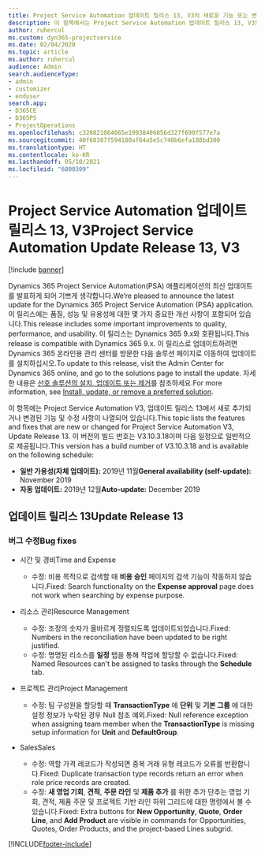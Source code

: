 ```yaml
---
title: Project Service Automation 업데이트 릴리스 13, V3의 새로운 기능 또는 변경된 기능
description: 이 항목에서는 Project Service Automation 업데이트 릴리스 13, V3의 새로운 기능에 대한 정보를 제공합니다.
author: ruhercul
ms.custom: dyn365-projectservice
ms.date: 02/04/2020
ms.topic: article
ms.author: ruhercul
audience: Admin
search.audienceType:
- admin
- customizer
- enduser
search.app:
- D365CE
- D365PS
- ProjectOperations
ms.openlocfilehash: c328821064065e19938406856d327f690f577e7a
ms.sourcegitcommit: 40f68387f594180af64a5e5c748b6efa188bd300
ms.translationtype: HT
ms.contentlocale: ko-KR
ms.lasthandoff: 05/10/2021
ms.locfileid: "6000309"
---
```

# <a name="project-service-automation-update-release-13-v3"></a><span data-ttu-id="f19d3-103">Project Service Automation 업데이트 릴리스 13, V3</span><span class="sxs-lookup"><span data-stu-id="f19d3-103">Project Service Automation Update Release 13, V3</span></span>

[!include [banner](../includes/psa-now-project-operations.md)]

<span data-ttu-id="f19d3-104">Dynamics 365 Project Service Automation(PSA) 애플리케이션의 최신 업데이트를 발표하게 되어 기쁘게 생각합니다.</span><span class="sxs-lookup"><span data-stu-id="f19d3-104">We’re pleased to announce the latest update for the Dynamics 365 Project Service Automation (PSA) application.</span></span> <span data-ttu-id="f19d3-105">이 릴리스에는 품질, 성능 및 유용성에 대한 몇 가지 중요한 개선 사항이 포함되어 있습니다.</span><span class="sxs-lookup"><span data-stu-id="f19d3-105">This release includes some important improvements to quality, performance, and usability.</span></span> <span data-ttu-id="f19d3-106">이 릴리스는 Dynamics 365 9.x와 호환됩니다.</span><span class="sxs-lookup"><span data-stu-id="f19d3-106">This release is compatible with Dynamics 365 9.x.</span></span> <span data-ttu-id="f19d3-107">이 릴리스로 업데이트하려면 Dynamics 365 온라인용 관리 센터를 방문한 다음 솔루션 페이지로 이동하여 업데이트를 설치하십시오.</span><span class="sxs-lookup"><span data-stu-id="f19d3-107">To update to this release, visit the Admin Center for Dynamics 365 online, and go to the solutions page to install the update.</span></span> <span data-ttu-id="f19d3-108">자세한 내용은 [선호 솔루션의 설치, 업데이트 또는 제거](/power-platform/admin/install-remove-preferred-solution)를 참조하세요.</span><span class="sxs-lookup"><span data-stu-id="f19d3-108">For more information, see [Install, update, or remove a preferred solution](/power-platform/admin/install-remove-preferred-solution).</span></span>

<span data-ttu-id="f19d3-109">이 항목에는 Project Service Automation V3, 업데이트 릴리스 13에서 새로 추가되거나 변경된 기능 및 수정 사항이 나열되어 있습니다.</span><span class="sxs-lookup"><span data-stu-id="f19d3-109">This topic lists the features and fixes that are new or changed for Project Service Automation V3, Update Release 13.</span></span> <span data-ttu-id="f19d3-110">이 버전의 빌드 번호는 V3.10.3.18이며 다음 일정으로 일반적으로 제공됩니다.</span><span class="sxs-lookup"><span data-stu-id="f19d3-110">This version has a build number of V3.10.3.18 and is available on the following schedule:</span></span>

- <span data-ttu-id="f19d3-111">**일반 가용성(자체 업데이트):** 2019년 11월</span><span class="sxs-lookup"><span data-stu-id="f19d3-111">**General availability (self-update):** November 2019</span></span>
- <span data-ttu-id="f19d3-112">**자동 업데이트:** 2019년 12월</span><span class="sxs-lookup"><span data-stu-id="f19d3-112">**Auto-update:** December 2019</span></span>


## <a name="update-release-13"></a><span data-ttu-id="f19d3-113">업데이트 릴리스 13</span><span class="sxs-lookup"><span data-stu-id="f19d3-113">Update Release 13</span></span> 

### <a name="bug-fixes"></a><span data-ttu-id="f19d3-114">버그 수정</span><span class="sxs-lookup"><span data-stu-id="f19d3-114">Bug fixes</span></span>

- <span data-ttu-id="f19d3-115">시간 및 경비</span><span class="sxs-lookup"><span data-stu-id="f19d3-115">Time and Expense</span></span>

     - <span data-ttu-id="f19d3-116">수정: 비용 목적으로 검색할 때 **비용 승인** 페이지의 검색 기능이 작동하지 않습니다.</span><span class="sxs-lookup"><span data-stu-id="f19d3-116">Fixed: Search functionality on the **Expense approval** page does not work when searching by expense purpose.</span></span>

- <span data-ttu-id="f19d3-117">리소스 관리</span><span class="sxs-lookup"><span data-stu-id="f19d3-117">Resource Management</span></span>

     - <span data-ttu-id="f19d3-118">수정: 조정의 숫자가 올바르게 정렬되도록 업데이트되었습니다.</span><span class="sxs-lookup"><span data-stu-id="f19d3-118">Fixed: Numbers in the reconciliation have been updated to be right justified.</span></span>
     - <span data-ttu-id="f19d3-119">수정: 명명된 리소스를 **일정** 탭을 통해 작업에 할당할 수 없습니다.</span><span class="sxs-lookup"><span data-stu-id="f19d3-119">Fixed: Named Resources can't be assigned to tasks through the **Schedule** tab.</span></span>

- <span data-ttu-id="f19d3-120">프로젝트 관리</span><span class="sxs-lookup"><span data-stu-id="f19d3-120">Project Management</span></span>

     - <span data-ttu-id="f19d3-121">수정: 팀 구성원을 할당할 때 **TransactionType** 에 **단위** 및 **기본 그룹** 에 대한 설정 정보가 누락된 경우 Null 참조 예외.</span><span class="sxs-lookup"><span data-stu-id="f19d3-121">Fixed: Null reference exception when assigning team member when the **TransactionType** is missing setup information for **Unit** and **DefaultGroup**.</span></span>

- <span data-ttu-id="f19d3-122">Sales</span><span class="sxs-lookup"><span data-stu-id="f19d3-122">Sales</span></span>

     - <span data-ttu-id="f19d3-123">수정: 역할 가격 레코드가 작성되면 중복 거래 유형 레코드가 오류를 반환합니다.</span><span class="sxs-lookup"><span data-stu-id="f19d3-123">Fixed: Duplicate transaction type records return an error when role price records are created.</span></span>
     - <span data-ttu-id="f19d3-124">수정: **새 영업 기회**, **견적**, **주문 라인** 및 **제품 추가** 를 위한 추가 단추는 영업 기회, 견적, 제품 주문 및 프로젝트 기반 라인 하위 그리드에 대한 명령에서 볼 수 있습니다.</span><span class="sxs-lookup"><span data-stu-id="f19d3-124">Fixed: Extra buttons for **New Opportunity**, **Quote**, **Order Line**, and **Add Product** are visible in commands for Opportunities, Quotes, Order Products, and the project-based Lines subgrid.</span></span>




[!INCLUDE[footer-include](../includes/footer-banner.md)]